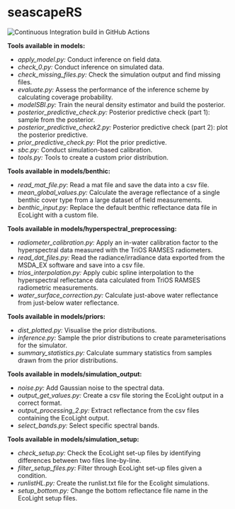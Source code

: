 # seascapeRS

![Continuous Integration build in GitHub Actions](https://github.com/pirtapalola/seascapeRS/workflows/CI/badge.svg?branch=main)

**Tools available in models:**
- *apply_model.py:* Conduct inference on field data.
- *check_0.py:* Conduct inference on simulated data.
- *check_missing_files.py:* Check the simulation output and find missing files.
- *evaluate.py:*  Assess the performance of the inference scheme by calculating coverage probability.
- *modelSBI.py:* Train the neural density estimator and build the posterior.
- *posterior_predictive_check.py:* Posterior predictive check (part 1): sample from the posterior.
- *posterior_predictive_check2.py:* Posterior predictive check (part 2): plot the posterior predictive.
- *prior_predictive_check.py:* Plot the prior predictive.
- *sbc.py:* Conduct simulation-based calibration.
- *tools.py:* Tools to create a custom prior distribution.

**Tools available in models/benthic:**
- *read_mat_file.py*: Read a mat file and save the data into a csv file.
- *mean_global_values.py:* Calculate the average reflectance of a single benthic cover type from a large dataset of field measurements.
- *benthic_input.py:* Replace the default benthic reflectance data file in EcoLight with a custom file.

**Tools available in models/hyperspectral_preprocessing:**
- *radiometer_calibration.py:* Apply an in-water calibration factor to the hyperspectral data measured with the TriOS RAMSES radiometers.
- *read_dat_files.py:* Read the radiance/irradiance data exported from the MSDA_EX software and save into a csv file.
- *trios_interpolation.py:* Apply cubic spline interpolation to the hyperspectral reflectance data calculated from TriOS RAMSES radiometric measurements.
- *water_surface_correction.py:* Calculate just-above water reflectance from just-below water reflectance.

**Tools available in models/priors:**
- *dist_plotted.py:* Visualise the prior distributions.
- *inference.py:* Sample the prior distributions to create parameterisations for the simulator.
- *summary_statistics.py:* Calculate summary statistics from samples drawn from the prior distributions.

**Tools available in models/simulation_output:**
- *noise.py:* Add Gaussian noise to the spectral data.
- *output_get_values.py:* Create a csv file storing the EcoLight output in a correct format.
- *output_processing_2.py:* Extract reflectance from the csv files containing the EcoLight output.
- *select_bands.py:* Select specific spectral bands.

**Tools available in models/simulation_setup:**
- *check_setup.py:* Check the EcoLight set-up files by identifying differences between two files line-by-line.
- *filter_setup_files.py:* Filter through EcoLight set-up files given a condition.
- *runlistHL.py:* Create the runlist.txt file for the Ecolight simulations.
- *setup_bottom.py:* Change the bottom reflectance file name in the EcoLight setup files.
